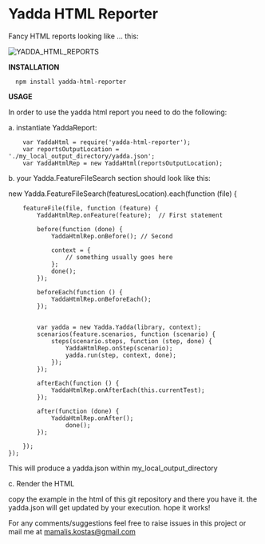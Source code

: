Yadda HTML Reporter
===================

Fancy HTML reports looking like ... this:

![YADDA_HTML_REPORTS](https://raw.githubusercontent.com/mamalisk/yadda-html-reporter/master/README/yadda.png)



**INSTALLATION**

      npm install yadda-html-reporter


**USAGE**

In order to use the yadda html report you need to do the following:

a. instantiate YaddaReport:

		var YaddaHtml = require('yadda-html-reporter');
		var reportsOutputLocation = './my_local_output_directory/yadda.json';
		var YaddaHtmlRep = new YaddaHtml(reportsOutputLocation);

b. your Yadda.FeatureFileSearch section should look like this:

new Yadda.FeatureFileSearch(featuresLocation).each(function (file) {


        featureFile(file, function (feature) {
            YaddaHtmlRep.onFeature(feature);  // First statement

            before(function (done) {
                YaddaHtmlRep.onBefore(); // Second
                
                context = {
                    // something usually goes here
                };
                done();
            });

            beforeEach(function () {
                YaddaHtmlRep.onBeforeEach();
            });


            var yadda = new Yadda.Yadda(library, context);
            scenarios(feature.scenarios, function (scenario) {
                steps(scenario.steps, function (step, done) {
                    YaddaHtmlRep.onStep(scenario);
                    yadda.run(step, context, done);
                });
            });

            afterEach(function () {
                YaddaHtmlRep.onAfterEach(this.currentTest);
            });

            after(function (done) {
                YaddaHtmlRep.onAfter();
                    done();
            });

        });
    });

This will produce a yadda.json within my_local_output_directory

c. Render the HTML

copy the example in the html of this git repository and there you have it. the yadda.json will get updated by your execution. hope it works!

For any comments/suggestions feel free to raise issues in this project or mail me at mamalis.kostas@gmail.com 





